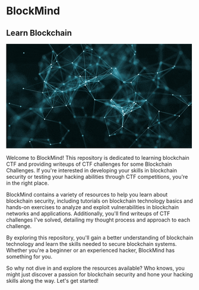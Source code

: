 # BlockMind
## Learn Blockchain 

<p>
    <img src='./assets/bchain.gif' widht=200% height=50%>
</p>
Welcome to BlockMind! This repository is dedicated to learning blockchain CTF and providing writeups of CTF challenges for some Blockchain Challenges. If you're interested in developing your skills in blockchain security or testing your hacking abilities through CTF competitions, you're in the right place.

BlockMind contains a variety of resources to help you learn about blockchain security, including tutorials on blockchain technology basics and hands-on exercises to analyze and exploit vulnerabilities in blockchain networks and applications. Additionally, you'll find writeups of CTF challenges I've solved, detailing my thought process and approach to each challenge.

By exploring this repository, you'll gain a better understanding of blockchain technology and learn the skills needed to secure blockchain systems. Whether you're a beginner or an experienced hacker, BlockMind has something for you.

So why not dive in and explore the resources available? Who knows, you might just discover a passion for blockchain security and hone your hacking skills along the way. Let's get started!